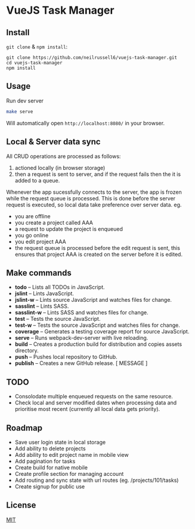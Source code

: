 VueJS Task Manager
==================

Install
-------

`git clone` & `npm install`:

```
git clone https://github.com/neilrussell6/vuejs-task-manager.git
cd vuejs-task-manager
npm install
```

Usage
-----

Run dev server

```bash
make serve
```

Will automatically open `http://localhost:8080/` in your browser.

Local & Server data sync
------------------------

All CRUD operations are processed as follows:

 1. actioned locally (in browser storage)
 2. then a request is sent to server,
    and if the request fails then the it is added to a queue.

Whenever the app sucessfully connects to the server, the app is frozen while the request queue is processed.
This is done before the server request is executed, so local data take preference over server data.
eg.
 * you are offline
 * you create a project called AAA
 * a request to update the project is enqueued
 * you go online
 * you edit project AAA
 * the request queue is processed before the edit request is sent,
   this ensures that project AAA is created on the server before it is edited.

Make commands
-------------

 * **todo** – Lists all TODOs in JavaScript.
 * **jslint** – Lints JavaScript.
 * **jslint-w** – Lints source JavaScript and watches files for change.
 * **sasslint** – Lints SASS.
 * **sasslint-w** – Lints SASS and watches files for change.
 * **test** – Tests the source JavaScript.
 * **test-w** – Tests the source JavaScript and watches files for change.
 * **coverage** – Generates a testing coverage report for source JavaScript.
 * **serve** – Runs webpack-dev-server with live reloading.
 * **build** – Creates a production build for distribution and copies assets directory.
 * **push** – Pushes local repository to GitHub.
 * **publish** – Creates a new GitHub release. [ MESSAGE ]

TODO
----

 * Consolodate multiple enqueued requests on the same resource.
 * Check local and server modified dates when processing data and prioritise most recent (currently all local data gets priority).

Roadmap
-------

 * Save user login state in local storage
 * Add ability to delete projects
 * Add ability to edit project name in mobile view
 * Add pagination for tasks
 * Create build for native mobile
 * Create profile section for managing account
 * Add routing and sync state with url routes (eg. /projects/101/tasks)
 * Create signup for public use

License
-------

[MIT](https://github.com/neilrussell6/vuejs-task-manager/blob/master/LICENSE)
